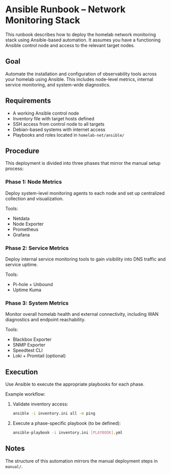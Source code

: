 # Ansible Runbook – Network Monitoring Stack

This runbook describes how to deploy the homelab network monitoring stack using Ansible-based automation. It assumes you have a functioning Ansible control node and access to the relevant target nodes.

## Goal

Automate the installation and configuration of observability tools across your homelab using Ansible. This includes node-level metrics, internal service monitoring, and system-wide diagnostics.

## Requirements

- A working Ansible control node
- Inventory file with target hosts defined
- SSH access from control node to all targets
- Debian-based systems with internet access
- Playbooks and roles located in `homelab-net/ansible/`

## Procedure

This deployment is divided into three phases that mirror the manual setup process:

### Phase 1: Node Metrics

Deploy system-level monitoring agents to each node and set up centralized collection and visualization.

Tools:
- Netdata
- Node Exporter
- Prometheus
- Grafana

### Phase 2: Service Metrics

Deploy internal service monitoring tools to gain visibility into DNS traffic and service uptime.

Tools:
- Pi-hole + Unbound
- Uptime Kuma

### Phase 3: System Metrics

Monitor overall homelab health and external connectivity, including WAN diagnostics and endpoint reachability.

Tools:
- Blackbox Exporter
- SNMP Exporter
- Speedtest CLI
- Loki + Promtail (optional)

## Execution

Use Ansible to execute the appropriate playbooks for each phase.

Example workflow:
1. Validate inventory access:
   ```bash
   ansible -i inventory.ini all -m ping
   ```

2. Execute a phase-specific playbook (to be defined):
   ```bash
   ansible-playbook -i inventory.ini [PLAYBOOK].yml
   ```

## Notes

The structure of this automation mirrors the manual deployment steps in `manual/`.
